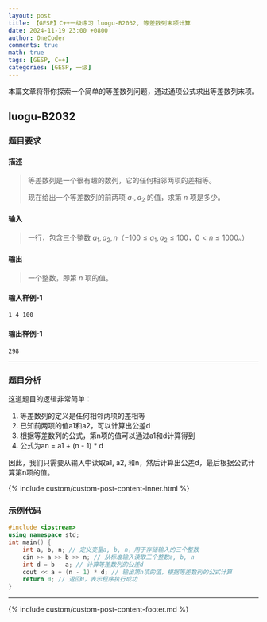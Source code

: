 ```yaml
---
layout: post
title: 【GESP】C++一级练习 luogu-B2032, 等差数列末项计算
date: 2024-11-19 23:00 +0800
author: OneCoder
comments: true
math: true
tags: [GESP, C++]
categories: [GESP, 一级]
---
```

本篇文章将带你探索一个简单的等差数列问题，通过通项公式求出等差数列末项。

<!--more-->

## luogu-B2032

### 题目要求

#### 描述

>等差数列是一个很有趣的数列，它的任何相邻两项的差相等。
>
>现在给出一个等差数列的前两项 $a_1,a_2$ 的值，求第 $n$ 项是多少。

#### 输入

>一行，包含三个整数 $a_1,a_2,n$（$-100 \le a_1,a_2 \le 100$，$0<n \le 1000$。）

#### 输出

>一个整数，即第 $n$ 项的值。

#### 输入样例-1

```console
1 4 100
```

#### 输出样例-1

```console
298
```

---

### 题目分析

这道题目的逻辑非常简单：

1. 等差数列的定义是任何相邻两项的差相等
2. 已知前两项的值a1和a2，可以计算出公差d
3. 根据等差数列的公式，第n项的值可以通过a1和d计算得到
4. 公式为an = a1 + (n - 1) * d

因此，我们只需要从输入中读取a1, a2, 和n，然后计算出公差d，最后根据公式计算第n项的值。

{% include custom/custom-post-content-inner.html %}

### 示例代码

```cpp
#include <iostream>
using namespace std;
int main() {
    int a, b, n; // 定义变量a, b, n，用于存储输入的三个整数
    cin >> a >> b >> n; // 从标准输入读取三个整数a, b, n
    int d = b - a; // 计算等差数列的公差d
    cout << a + (n - 1) * d; // 输出第n项的值，根据等差数列的公式计算
    return 0; // 返回0，表示程序执行成功
}
```

---

{% include custom/custom-post-content-footer.md %}
